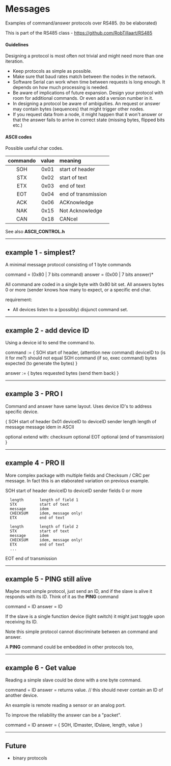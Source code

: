 
# Messages

Examples of command/answer protocols over RS485.
(to be elaborated)

This is part of the RS485 class - https://github.com/RobTillaart/RS485


#### Guidelines

Designing a protocol is most often not trivial and might need more
than one iteration. 

- Keep protocols as simple as possible.
- Make sure that baud rates match between the nodes in the network.
- Software Serial can work when time between requests is long enough.
  It depends on how much processing is needed. 
- Be aware of implications of future expansion.
  Design your protocol with room for additional commands.
  Or even add a version number in it.
- In designing a protocol be aware of ambiguities.
  An request or answer may contain bytes (sequences) 
  that might trigger other nodes.
- If you request data from a node, it might happen 
  that it won't answer or that the answer fails to
  arrive in correct state (missing bytes, flipped bits etc.)


#### ASCII codes

Possible useful char codes.

|  commando  |  value  |  meaning  |
|:----------:|:-------:|:----------|
|    SOH     |  0x01   |  start of header
|    STX     |  0x02   |  start of text
|    ETX     |  0x03   |  end of text
|    EOT     |  0x04   |  end of transmission
|    ACK     |  0x06   |  ACKnowledge
|    NAK     |  0x15   |  Not Acknowledge
|    CAN     |  0x18   |  CANcel

See also **ASCII_CONTROL.h**


----

## example 1 - simplest?

A minimal message protocol consisting of 1 byte commands

command = (0x80 | 7 bits command)
answer  = (0x00 | 7 bits answer)*

All command are coded in a single byte with 0x80 bit set.
All answers bytes 0 or more (sender knows how many to expect, or a specific end char.

requirement: 
- All devices listen to a (possibly) disjunct command set.


----

##  example 2 - add device ID

Using a device id to send the command to.


command :=
{
   SOH          start of header,    (attention new command)
   deviceID     to                  (is it for me?)   should not equal SOH
   command                          (if so, exec command)
   bytes expected                   (to generate the bytes)
}

answer :=
{
   bytes        requested bytes     (send them back)
}

----

##  example 3 - PRO I

Command and answer have same layout. 
Uses device ID's to address specific device.

{
   SOH          start of header        0x01
   deviceID     to
   deviceID     sender
   length       length of message
   message      idem in ASCII

optional extend with:
   checksum     optional
   EOT          optional (end of transmission)
}

----

##  example 4 - PRO II

More complex package with multiple fields and Checksum / CRC per message.
In fact this is an elaborated variation on previous example.


   SOH          start of header
   deviceID     to
   deviceID     sender
   fields       0 or more

      length       length of field 1
      STX          start of text
      message      idem
      CHECKSUM     idem, message only!
      ETX          end of text

      length       length of field 2
      STX          start of text
      message      idem
      CHECKSUM     idem, message only!
      ETX          end of text
      ...
   EOT          end of transmission

----

##  example 5 - PING still alive

Maybe most simple protocol, just send an ID, 
and if the slave is alive it responds with its ID.
Think of it as the **PING** command

command = ID
answer  = ID

If the slave is a single function device (light switch) it might just
toggle upon receiving its ID.

Note this simple protocol cannot discriminate between an command and answer.


A **PING** command could be embedded in other protocols too,

----

##  example 6 - Get value

Reading a simple slave could be done with a one byte command. 

command = ID
answer  = returns value. //  this should never contain an ID of another device.  

An example is remote reading a sensor or an analog port.

To improve the reliability the answer can be a "packet".

command = ID
answer  = { SOH, IDmaster, IDslave, length, value } 



----


## Future

- binary protocols


